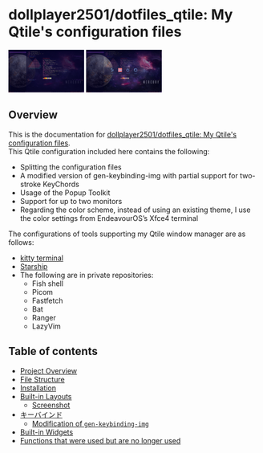 # dollplayer2501/dotfiles_qtile: My Qtile's configuration files


<img src="./images/EndeavourOS_Qtile_2025-09-28_04-03-49.png" width="30%">&nbsp;<img src="./images/EndeavourOS_Qtile_2025-09-28_04-03-57.png" width="30%">


## Overview

This is the documentation for [dollplayer2501/dotfiles_qtile: My Qtile's configuration files](https://github.com/dollplayer2501/dotfiles_qtile).  
This Qtile configuration included here contains the following:

- Splitting the configuration files
- A modified version of gen-keybinding-img with partial support for two-stroke KeyChords
- Usage of the Popup Toolkit
- Support for up to two monitors
- Regarding the color scheme, instead of using an existing theme, I use the color settings from EndeavourOS’s Xfce4 terminal

The configurations of tools supporting my Qtile window manager are as follows:

- [kitty terminal](https://github.com/dollplayer2501/dotfiles_kitty)
- [Starship](https://github.com/dollplayer2501/dotfiles_starship)
- The following are in private repositories:
  - Fish shell
  - Picom
  - Fastfetch
  - Bat
  - Ranger
  - LazyVim


## Table of contents

<!-- {{TOC-IN}} -->
- [Project Overview](./01_00-overview.md)
- [File Structure](./02_00-files.md)
- [Installation](./03_00-installing.md)
- [Built-in Layouts](./04_00-layout.md)
  - [Screenshot](./04_01-screenshot.md)
- [キーバインド](./05_00-keybind.md)
  - [Modification of `gen-keybinding-img`](./05_01-gen-keybinding-img.md)
- [Built-in Widgets](./06_00-widgets.md)
- [Functions that were used but are no longer used](./07_00-unused-features.md)
<!-- {{TOC-OUT}} -->


<!-- -->
